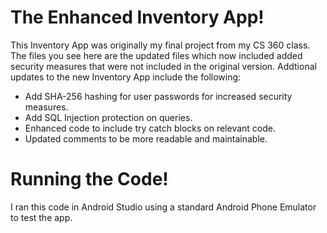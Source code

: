 # The Enhanced Inventory App!
This Inventory App was originally my final project from my CS 360 class. The files you see here are the updated files which now included added security measures
that were not included in the original version.
Addtional updates to the new Inventory App include the following:
*	Add SHA-256 hashing for user passwords for increased security measures.
*	Add SQL Injection protection on queries.
*	Enhanced code to include try catch blocks on relevant code.
*	Updated comments to be more readable and maintainable.

# Running the Code!
I ran this code in Android Studio using a standard Android Phone Emulator to test the app.
